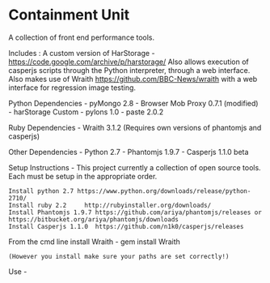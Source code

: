 # Containment Unit

A collection of front end performance tools.

Includes : 
A custom version of HarStorage - https://code.google.com/archive/p/harstorage/
Also allows execution of casperjs scripts through the Python interpreter, through a web interface. 
Also makes use of Wraith https://github.com/BBC-News/wraith with a web interface for regression image testing.

Python Dependencies - pyMongo 2.8
                    - Browser Mob Proxy 0.7.1 (modified)
                    - harStorage Custom
                    - pylons 1.0
                    - paste 2.0.2
                    
Ruby Dependencies   - Wraith 3.1.2 (Requires own versions of phantomjs and casperjs)
                  

Other Dependencies - Python 2.7
                   - Phantomjs 1.9.7
                   - Casperjs 1.1.0 beta
                   
                   
Setup Instructions - This project currently a collection of open source tools. Each must be setup in the appropriate order.

    Install python 2.7 https://www.python.org/downloads/release/python-2710/
    Install ruby 2.2     http://rubyinstaller.org/downloads/
    Install Phantomjs 1.9.7 https://github.com/ariya/phantomjs/releases or https://bitbucket.org/ariya/phantomjs/downloads
    Install Casperjs 1.1.0  https://github.com/n1k0/casperjs/releases

   From the cmd line install Wraith - gem install Wraith

    (However you install make sure your paths are set correctly!)
    

Use - 
